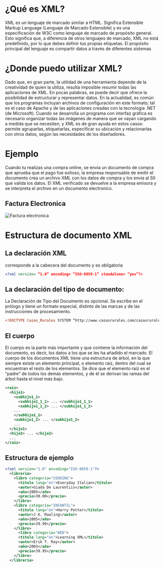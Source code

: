 # ¿Qué es XML?
XML es un lenguaje de marcado similar a HTML. Significa Extensible Markup Language (Lenguaje de Marcado Extensible) y es una especificación de W3C como lenguaje de marcado de propósito general. Esto significa que, a diferencia de otros lenguajes de marcado, XML no está predefinido, por lo que debes definir tus propias etiquetas. El propósito principal del lenguaje es compartir datos a través de diferentes sistemas
# ¿Donde puedo utilizar XML?
Dado que, en gran parte, la utilidad de una herramienta depende de la creatividad de quien la utiliza, resulta imposible resumir todas las aplicaciones de XML. En pocas palabras, se puede decir que ofrece la posibilidad de estructurar y representar datos. En la actualidad, es común que los programas incluyan archivos de configuración en este formato; tal es el caso de Apache y de las aplicaciones creadas con la tecnología .NET (de Microsoft).
Cuando se desarrolla un programa con interfaz gráfica es necesario organizar todas las imágenes de manera que se vayan cargando a medida que se necesiten, y XML es de gran ayuda en estos casos: permite agruparlas, etiquetarlas, especificar su ubicación y relacionarlas con otros datos, según las necesidades de los diseñadores.
# Ejemplo
Cuando tu realizas una compra online, se envia un documento de compra que aprueba que el pago fue exitoso, la empresa responsable de emitir el documento crea un archivo XML con los datos de compra y los envia al SII que valida los datos. El XML verificado se devuelve a la empresa emisora y se interpreta el archivo en un documento electronico.
## Factura Electronica
![Factura electronica](https://www.aboutespanol.com/thmb/tV-mHiZn8YD4vCc2oCH3Lowe8Hg=/768x0/filters:no_upscale():max_bytes(150000):strip_icc():format(webp)/factura-56a48fd25f9b58b7d0d78dc5.png)
# Estructura de documento XML
## La declaración XML
corresponde a la cabecera del documento y es obligatoria
```xml
<?xml versión= “1.0” encoding= “ISO-8859-1” standalone= “yes”?>
```
## La declaración del tipo de documento: 
La Declaración de Tipo del Documento es opcional. Se escribe en el prólogo y tiene un formato especial, distinto de las marcas y de las instrucciones de procesamiento.
```xml
<!DOCTYPE Casas_Rurales SYSTEM “http://www.casasrurales.com/casasrurales.dtd”>
```
## El cuerpo
El cuerpo es la parte más importante y que contiene la información del documento, es decir, los datos a los que se les ha añadido el marcado.
El cuerpo de los documentos XML tiene una estructura de árbol, en la que siempre existe un elemento principal, o elemento raíz, dentro del cual se encuentran el resto de los elementos. Se dice que el elemento raíz es el “padre” de todos los demás elementos, y de él se derivan las ramas del árbol hasta el nivel más bajo.
```xml
<raíz>
  <hijo1>
    <subhijo1_1>
      <subhijo1_1_1> ... </subhijo1_1_1>
      <subhijo1_1_2> ... </subhijo1_1_2>
    ...
    </subhijo1_1>
    <subhijo1_2> ... </subhijo1_2>
    ...
  </hijo1>
  <hijo2> ... </hijo2>
  ...
</raíz>
```
## Estructura de ejemplo
```xml
<?xml version="1.0" encoding="ISO-8859-1"?>
  <libreria>
    <libro categoría="COOKING">
      <título lang="en">Everyday Italian</título>
      <autor>Giada De Laurentiis</autor>
      <año>2005</año>
      <precio>30.00</precio>
    </libro>
    <libro categoría="INFANTIL">
      <título lang="en">Harry Potter</título>
      <autor>J K. Rowling</autor>
      <año>2005</año>
      <precio>29.99</precio>
    </libro>
      <libro categoría="WEB">
      <título lang="en">Learning XML</título>
      <autor>Erik T. Ray</autor>
      <año>2003</año>
      <precio>39.95</precio>
    </libro>
  </libreria>
```

